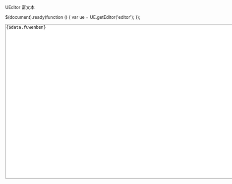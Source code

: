 UEditor 富文本
<script type="text/javascript" charset="utf-8" src="__STATIC__/common/js/ueditor/ueditor.config.js"></script>
<script type="text/javascript" charset="utf-8" src="__STATIC__/common/js/ueditor/ueditor.all.min.js"> </script>
<script type="text/javascript" charset="utf-8" src="__STATIC__/common/js/ueditor/lang/zh-cn/zh-cn.js"></script>

$(document).ready(function () {
    var ue = UE.getEditor('editor');
});

<textarea id="editor"  class="myEditor" name="privatestep" style="width:1024px;height:500px;">{$data.fuwenben}</textarea>